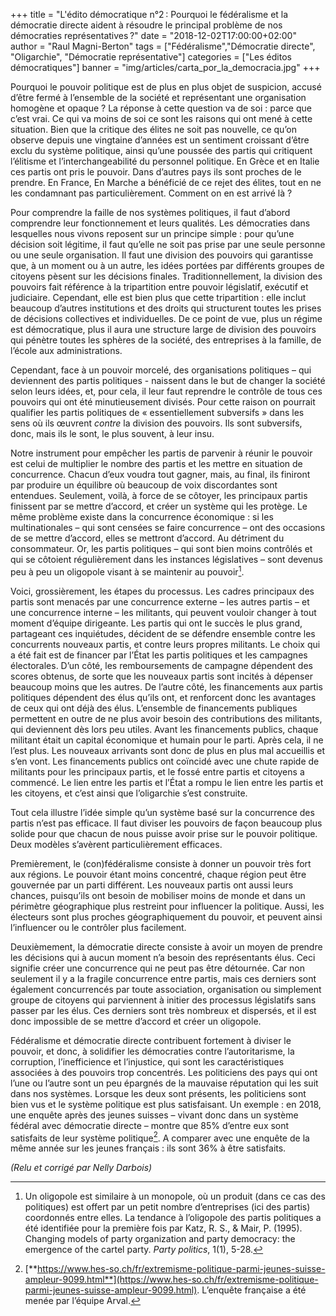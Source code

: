 +++
title = "L'édito démocratique n°2 : Pourquoi le fédéralisme et la démocratie directe aident à résoudre le principal problème de nos démocraties représentatives ?"
date = "2018-12-02T17:00:00+02:00"
author = "Raul Magni-Berton"
tags = ["Fédéralisme","Démocratie directe", "Oligarchie", "Démocratie représentative"]
categories = ["Les éditos démocratiques"]
banner = "img/articles/carta_por_la_democracia.jpg"
+++

Pourquoi le pouvoir politique est de plus en plus objet de suspicion,
accusé d’être fermé à l’ensemble de la société et représentant une
organisation homogène et opaque ? La réponse à cette question va de
soi : parce que c’est vrai. Ce qui va moins de soi ce sont les raisons
qui ont mené à cette situation. Bien que la critique des élites ne soit
pas nouvelle, ce qu’on observe depuis une vingtaine d’années est un
sentiment croissant d’être exclu du système politique, ainsi qu’une
poussée des partis qui critiquent l’élitisme et l’interchangeabilité du
personnel politique. En Grèce et en Italie ces partis ont pris le
pouvoir. Dans d’autres pays ils sont proches de le prendre. En France,
En Marche a bénéficié de ce rejet des élites, tout en ne les condamnant
pas particulièrement. Comment on en est arrivé là ?

Pour comprendre la faille de nos systèmes politiques, il faut d’abord
comprendre leur fonctionnement et leurs qualités. Les démocraties dans
lesquelles nous vivons reposent sur un principe simple : pour qu’une
décision soit légitime, il faut qu’elle ne soit pas prise par une seule
personne ou une seule organisation. Il faut une division des pouvoirs
qui garantisse que, à un moment ou à un autre, les idées portées par
différents groupes de citoyens pèsent sur les décisions finales.
Traditionnellement, la division des pouvoirs fait référence à la
tripartition entre pouvoir législatif, exécutif et judiciaire.
Cependant, elle est bien plus que cette tripartition : elle inclut
beaucoup d’autres institutions et des droits qui structurent toutes les
prises de décisions collectives et individuelles. De ce point de vue,
plus un régime est démocratique, plus il aura une structure large de
division des pouvoirs qui pénètre toutes les sphères de la société, des
entreprises à la famille, de l’école aux administrations.

Cependant, face à un pouvoir morcelé, des organisations politiques – qui
deviennent des partis politiques - naissent dans le but de changer la
société selon leurs idées, et, pour cela, il leur faut reprendre le
contrôle de tous ces pouvoirs qui ont été minutieusement divisés. Pour
cette raison on pourrait qualifier les partis politiques de
« essentiellement subversifs » dans les sens où ils œuvrent *contre* la
division des pouvoirs. Ils sont subversifs, donc, mais ils le sont, le
plus souvent, à leur insu.

Notre instrument pour empêcher les partis de parvenir à réunir le
pouvoir est celui de multiplier le nombre des partis et les mettre en
situation de concurrence. Chacun d’eux voudra tout gagner, mais, au
final, ils finiront par produire un équilibre où beaucoup de voix
discordantes sont entendues. Seulement, voilà, à force de se côtoyer,
les principaux partis finissent par se mettre d’accord, et créer un
système qui les protège. Le même problème existe dans la concurrence
économique : si les multinationales – qui sont censées se faire
concurrence – ont des occasions de se mettre d’accord, elles se mettront
d’accord. Au détriment du consommateur. Or, les partis politiques – qui
sont bien moins contrôlés et qui se côtoient régulièrement dans les
instances législatives – sont devenus peu à peu un oligopole visant à se
maintenir au pouvoir[^1].

Voici, grossièrement, les étapes du processus. Les cadres principaux des
partis sont menacés par une concurrence externe – les autres partis – et
une concurrence interne – les militants, qui peuvent vouloir changer à
tout moment d’équipe dirigeante. Les partis qui ont le succès le plus
grand, partageant ces inquiétudes, décident de se défendre ensemble
contre les concurrents nouveaux partis, et contre leurs propres
militants. Le choix qui a été fait est de financer par l’État les partis
politiques et les campagnes électorales. D’un côté, les remboursements
de campagne dépendent des scores obtenus, de sorte que les nouveaux
partis sont incités à dépenser beaucoup moins que les autres. De l’autre
côté, les financements aux partis politiques dépendent des élus qu’ils
ont, et renforcent donc les avantages de ceux qui ont déjà des élus.
L’ensemble de financements publiques permettent en outre de ne plus
avoir besoin des contributions des militants, qui deviennent dès lors
peu utiles. Avant les financements publics, chaque militant était un
capital économique et humain pour le parti. Après cela, il ne l’est
plus. Les nouveaux arrivants sont donc de plus en plus mal accueillis et
s’en vont. Les financements publics ont coïncidé avec une chute rapide
de militants pour les principaux partis, et le fossé entre partis et
citoyens a commencé. Le lien entre les partis et l’État a rompu le lien
entre les partis et les citoyens, et c’est ainsi que l’oligarchie s’est
construite.

Tout cela illustre l’idée simple qu’un système basé sur la concurrence
des partis n’est pas efficace. Il faut diviser les pouvoirs de façon
beaucoup plus solide pour que chacun de nous puisse avoir prise sur le
pouvoir politique. Deux modèles s’avèrent particulièrement efficaces.

Premièrement, le (con)fédéralisme consiste à donner un pouvoir très fort
aux régions. Le pouvoir étant moins concentré, chaque région peut être
gouvernée par un parti différent. Les nouveaux partis ont aussi leurs
chances, puisqu’ils ont besoin de mobiliser moins de monde et dans un
périmètre géographique plus restreint pour influencer la politique.
Aussi, les électeurs sont plus proches géographiquement du pouvoir, et
peuvent ainsi l’influencer ou le contrôler plus facilement.

Deuxièmement, la démocratie directe consiste à avoir un moyen de prendre
les décisions qui à aucun moment n’a besoin des représentants élus. Ceci
signifie créer une concurrence qui ne peut pas être détournée. Car non
seulement il y a la fragile concurrence entre partis, mais ces derniers
sont également concurrencés par toute association, organisation ou
simplement groupe de citoyens qui parviennent à initier des processus
législatifs sans passer par les élus. Ces derniers sont très nombreux et
dispersés, et il est donc impossible de se mettre d’accord et créer un
oligopole.

Fédéralisme et démocratie directe contribuent
fortement à diviser le pouvoir, et donc, à solidifier les démocraties
contre l’autoritarisme, la corruption, l’inefficience et l’injustice,
qui sont les caractéristiques associées à des pouvoirs trop concentrés.
Les politiciens des pays qui ont l’une ou l’autre sont un peu épargnés
de la mauvaise réputation qui les suit dans nos systèmes. Lorsque les
deux sont présents, les politiciens sont bien vus et le système politique est plus satisfaisant. Un exemple : en 2018, une enquête après des jeunes
suisses – vivant donc dans un système fédéral avec démocratie directe –
montre que 85% d’entre eux sont satisfaits de leur système
politique[^2]. A comparer avec une enquête de la même année sur les
jeunes français : ils sont 36% à être satisfaits.

*(Relu et corrigé par Nelly Darbois)*

[^1]: Un oligopole est similaire à un monopole, où un produit (dans
    ce cas des politiques) est offert par un petit nombre d’entreprises
    (ici des partis) coordonnés entre elles. La tendance à l’oligopole
    des partis politiques a été identifiée pour la première fois par
    Katz, R. S., & Mair, P. (1995). Changing models of party
    organization and party democracy: the emergence of the cartel party. *Party politics*, 1(1), 5-28.

[^2]: [**https://www.hes-so.ch/fr/extremisme-politique-parmi-jeunes-suisse-ampleur-9099.html**](https://www.hes-so.ch/fr/extremisme-politique-parmi-jeunes-suisse-ampleur-9099.html). L’enquête française a été menée par l’équipe Arval.


